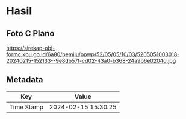 # Hasil

## Foto C Plano

https://sirekap-obj-formc.kpu.go.id/6a80/pemilu/ppwp/52/05/05/10/03/5205051003018-20240215-152133--9e8db57f-cd02-43a0-b368-24a9b6e0204d.jpg


## Metadata

| Key        | Value               |
| ---------- | ------------------- |
| Time Stamp | 2024-02-15 15:30:25 |



